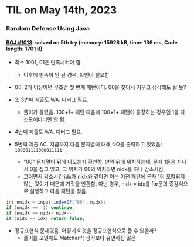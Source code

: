 # **TIL on May 14th, 2023**

### Random Defense Using Java
#### [BOJ #1013](../../../Problem%20Solving/boj/random%20defense/1013-05-13-2023.java): solved on 5th try (memory: 15928 kB, time: 136 ms, Code length: 1701 B)
* 최소 1001, 01은 만족시켜야 함.
  - 이후에 만족이 안 된 경우, 확인이 필요함

* 0이 2개 이상이면 무조건 첫 번째 패턴이다. 00을 찾아서 지우고 생각해도 될 듯?

* 2, 3번째 제출도 WA. 디버그 필요.
  - 풀이가 틀렸음. 100+1+ 패턴 다음에 100+1+ 패턴이 등장하는 경우엔 1을 다 소모해버리면 안 됨.
* 4번째 제출도 WA. 디버그 필요.

* 5번째 제출 AC. 지금까지 다음 문자열에 대해 NO를 출력하고 있었음: `100001111000011111`
  - "00" 문자열이 뒤에 나오는지 확인함. 만약 뒤에 위치하는데, 문자 1들을 지나서 0을 짚고 있고, 그 위치가 00의 위치라면 nidx를 하나 감소시킴.
  - 그러면서 감소시킨 idx가 nidx와 같다면 이는 이전 패턴에 문자 1이 포함되지 않는 것이기 때문에 거짓을 반환함. 아닌 경우, nidx = idx를 for문의 증감식으로 실행하고 다음 패턴을 찾음.
```java
int nnidx = input.indexOf("00", nidx);
if (nnidx == -1) continue;
if (nnidx == nidx) nidx--;
if (nidx == idx) return false;
```

* 정규표현식 문제였음. 어떻게 이것을 정규표현식으로 풀 수 있을까?
  - 풀이를 고민해도 Matcher가 생각보다 유연하진 않은